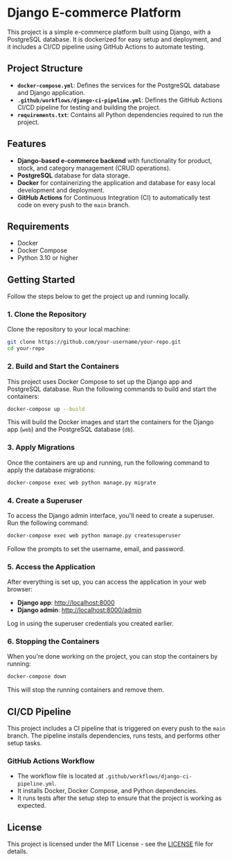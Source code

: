 
# Django E-commerce Platform

This project is a simple e-commerce platform built using Django, with a PostgreSQL database. It is dockerized for easy setup and deployment, and it includes a CI/CD pipeline using GitHub Actions to automate testing.

## Project Structure

- **`docker-compose.yml`**: Defines the services for the PostgreSQL database and Django application.
- **`.github/workflows/django-ci-pipeline.yml`**: Defines the GitHub Actions CI/CD pipeline for testing and building the project.
- **`requirements.txt`**: Contains all Python dependencies required to run the project.

## Features

- **Django-based e-commerce backend** with functionality for product, stock, and category management (CRUD operations).
- **PostgreSQL** database for data storage.
- **Docker** for containerizing the application and database for easy local development and deployment.
- **GitHub Actions** for Continuous Integration (CI) to automatically test code on every push to the `main` branch.

## Requirements

- Docker
- Docker Compose
- Python 3.10 or higher

## Getting Started

Follow the steps below to get the project up and running locally.

### 1. Clone the Repository

Clone the repository to your local machine:

```bash
git clone https://github.com/your-username/your-repo.git
cd your-repo
```

### 2. Build and Start the Containers

This project uses Docker Compose to set up the Django app and PostgreSQL database. Run the following commands to build and start the containers:

```bash
docker-compose up --build
```

This will build the Docker images and start the containers for the Django app (`web`) and the PostgreSQL database (`db`).

### 3. Apply Migrations

Once the containers are up and running, run the following command to apply the database migrations:

```bash
docker-compose exec web python manage.py migrate
```

### 4. Create a Superuser

To access the Django admin interface, you'll need to create a superuser. Run the following command:

```bash
docker-compose exec web python manage.py createsuperuser
```

Follow the prompts to set the username, email, and password.

### 5. Access the Application

After everything is set up, you can access the application in your web browser:

- **Django app**: [http://localhost:8000](http://localhost:8000)
- **Django admin**: [http://localhost:8000/admin](http://localhost:8000/admin)

Log in using the superuser credentials you created earlier.

### 6. Stopping the Containers

When you're done working on the project, you can stop the containers by running:

```bash
docker-compose down
```

This will stop the running containers and remove them.

## CI/CD Pipeline

This project includes a CI pipeline that is triggered on every push to the `main` branch. The pipeline installs dependencies, runs tests, and performs other setup tasks.

### GitHub Actions Workflow

- The workflow file is located at `.github/workflows/django-ci-pipeline.yml`.
- It installs Docker, Docker Compose, and Python dependencies.
- It runs tests after the setup step to ensure that the project is working as expected.

## License

This project is licensed under the MIT License - see the [LICENSE](LICENSE) file for details.
